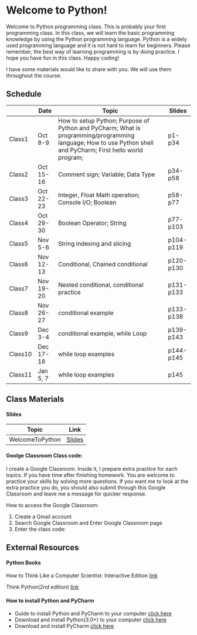 # Welcome to Python!
Welcome to Python programming class. This is probably your first programming class. In this class, we will learn the basic programming knowledge by using the Python programming language. Python is a widely used programming language and it is not hard to learn for beginners. Please remember, the best way of learning programming is by doing practice. I hope you have fun in this class. Happy coding!

I have some materials would like to share with you. We will use them throughout the course.
## Schedule
|                |Date                           |Topic                                                 |Slides               |                            
|----------------|-------------------------------|------------------------------------------------------|---------------------|
|Class1          |Oct 8-9                        |How to setup Python; Purpose of Python and PyCharm; What is programming/programming language; How to use Python shell and PyCharm; First hello world program;       |p1-p34             |
|Class2          |Oct 15-16                      |Comment sign; Variable; Data Type                     |p34-p58            |
|Class3          |Oct 22-23                      |Integer, Float Math operation; Console I/O; Boolean   |p58-p77            |
|Class4          |Oct 29-30                      |Boolean Operator; String                              |p77-p103           |
|Class5          |Nov 5-6                        |String indexing and slicing                           |p104-p119          |
|Class6          |Nov 12-13                      |Conditional, Chained conditional                      |p120-p130          |
|Class7          |Nov 19-20                      |Nested conditional, conditional practice              |p131-p133          |
|Class8          |Nov 26-27                      |conditional example                                   |p133-p138          |
|Class9          |Dec 3-4                        |conditional example, while Loop                       |p139-p143          |
|Class10         |Dec 17-18                      |while loop examples                                   |p144-p145          |
|Class11         |Jan 5, 7                       |while loop examples                                   |p145               |
## Class Materials
#### Slides
|Topic           |Link                           |                            
|----------------|-------------------------------|
|WelcomeToPython  |[Slides]()|
#### Goolge Classroom Class code:
I create a Google Classroom. Inside it, I prepare extra practice for each topics. If you have time after finishing homework. You are welcome to practice your skills by solving more questions. If you want me to look at the extra practice you do, you should also submit through this Google Classroom and leave me a message for quicker response.

How to access the Google Classroom:
1. Create a Gmail account
2. Search Google Classroom and Enter Google Classroom page
3. Enter the class code:
## External Resources
#### Python Books
How to Think Like a Computer Scientist: Interactive Edition [link](https://runestone.academy/runestone/books/published/thinkcspy/index.html)

Think Python(2nd edition) [link](https://greenteapress.com/wp/think-python-2e/)
#### How to install Python and PyCharm
- Guide to install Python and PyCharm to your computer [click here](https://www.guru99.com/how-to-install-python.html)
- Download and install Python(3.0+) to your computer [click here](https://www.python.org/downloads/)
- Download and install PyCharm [click here](https://www.jetbrains.com/pycharm/download/#section=windows)
